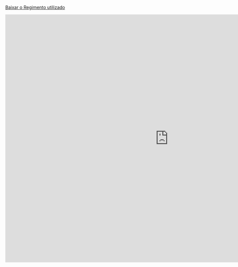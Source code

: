 <p><a href="regimento.pdf">Baixar o Regimento utilizado</a></p>

<iframe 
	src="https://giseldo-chatbot-ifal-regimento.hf.space"
	frameborder="0"
	width="1024"
	height="780"
></iframe>